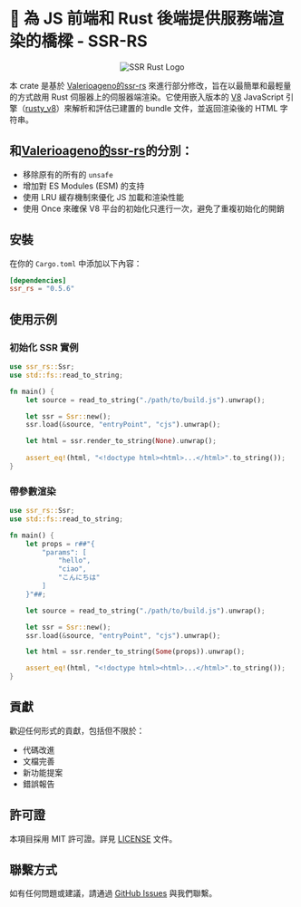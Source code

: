 # 🚀 為 JS 前端和 Rust 後端提供服務端渲染的橋樑 - SSR-RS

<p align="center">
  <img src="https://git.leongfamily.net/Jerome/ssr-rs/raw/branch/main/logo.png" alt="SSR Rust Logo">
</p>

本 crate 是基於 [Valerioageno的ssr-rs](https://github.com/Valerioageno/ssr-rs) 來進行部分修改，旨在以最簡單和最輕量的方式啟用 Rust 伺服器上的伺服器端渲染。它使用嵌入版本的 [V8](https://v8.dev/) JavaScript 引擎（<a href="https://github.com/denoland/rusty_v8" target="_blank">rusty_v8</a>）來解析和評估已建置的 bundle 文件，並返回渲染後的 HTML 字符串。

## 和[Valerioageno的ssr-rs](https://github.com/Valerioageno/ssr-rs)的分別：
- 移除原有的所有的 `unsafe`
- 增加對 ES Modules (ESM) 的支持
- 使用 LRU 緩存機制來優化 JS 加載和渲染性能
- 使用 Once 來確保 V8 平台的初始化只進行一次，避免了重複初始化的開銷

## 安裝

在你的 `Cargo.toml` 中添加以下內容：

```toml
[dependencies]
ssr_rs = "0.5.6"
```

## 使用示例

### 初始化 SSR 實例

```rust
use ssr_rs::Ssr;
use std::fs::read_to_string;

fn main() {
    let source = read_to_string("./path/to/build.js").unwrap();

    let ssr = Ssr::new();
    ssr.load(&source, "entryPoint", "cjs").unwrap();

    let html = ssr.render_to_string(None).unwrap();
    
    assert_eq!(html, "<!doctype html><html>...</html>".to_string());
}
```

### 帶參數渲染

```rust
use ssr_rs::Ssr;
use std::fs::read_to_string;

fn main() {
    let props = r##"{
        "params": [
            "hello",
            "ciao",
            "こんにちは"
        ]
    }"##;

    let source = read_to_string("./path/to/build.js").unwrap();

    let ssr = Ssr::new();
    ssr.load(&source, "entryPoint", "cjs").unwrap();

    let html = ssr.render_to_string(Some(props)).unwrap();

    assert_eq!(html, "<!doctype html><html>...</html>".to_string());
}
```

## 貢獻

歡迎任何形式的貢獻，包括但不限於：

- 代碼改進
- 文檔完善
- 新功能提案
- 錯誤報告

## 許可證

本項目採用 MIT 許可證。詳見 [LICENSE](https://git.leongfamily.net/Jerome/ssr-rs/src/branch/main/LICENSE_MIT) 文件。

## 聯繫方式

如有任何問題或建議，請通過 [GitHub Issues](https://git.leongfamily.net/jerome/ssr-rs/issues) 與我們聯繫。